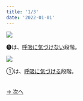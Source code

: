 ```yaml
---
title: '1/3'
date: '2022-01-01'
---
```

![](/images/01_1.jpg)

➊は、[呼吸に気づけない]()段階。  

![](/images/01_2.jpg)

①は、[呼吸に気づける]()段階。

　  
[ → 次へ ](/posts/1-2)
